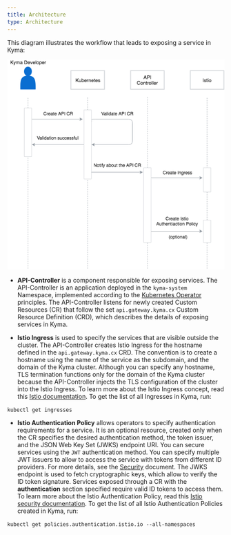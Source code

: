 ```yaml
---
title: Architecture
type: Architecture
---
```


This diagram illustrates the workflow that leads to exposing a service in Kyma:

![service-exposure-flow](../assets/001-service-exposure-flow.png)

- **API-Controller** is a component responsible for exposing services. The API-Controller is an application deployed in the `kyma-system` Namespace, implemented according to the [Kubernetes Operator](https://coreos.com/blog/introducing-operators.html) principles. The API-Controller listens for newly created Custom Resources (CR) that follow the set `api.gateway.kyma.cx` Custom Resource Definition (CRD), which describes the details of exposing services in Kyma.

- **Istio Ingress** is used to specify the services that are visible outside the cluster. The API-Controller creates Istio Ingress for the hostname defined in the `api.gateway.kyma.cx` CRD. The convention is to create a hostname using the name of the service as the subdomain, and the domain of the Kyma cluster. Although you can specify any hostname, TLS termination functions only for the domain of the Kyma cluster because the API-Controller injects the TLS configuration of the cluster into the Istio Ingress. To learn more about the Istio Ingress concept, read this [Istio documentation](https://kubernetes.io/docs/concepts/services-networking/ingress/).
To get the list of all Ingresses in Kyma, run:
```
kubectl get ingresses
```

- **Istio Authentication Policy** allows operators to specify authentication requirements for a service. It is an optional resource, created only when the CR specifies the desired authentication method, the token issuer, and the JSON Web Key Set (JWKS) endpoint URI. You can secure services using the `JWT` authentication method. You can specify multiple JWT issuers to allow to access the service with tokens from different ID providers. For more details, see the [Security](./008-security.md) document.
The JWKS endpoint is used to fetch cryptographic keys, which allow to verify the ID token signature. Services exposed through a CR with the **authentication** section specified require valid ID tokens to access them. To learn more about the Istio Authentication Policy, read this [Istio security documentation](https://istio.io/docs/concepts/security/authn-policy/).
To get the list of all Istio Authentication Policies created in Kyma, run:
```
kubectl get policies.authentication.istio.io --all-namespaces
```
